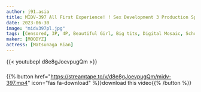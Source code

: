 ```yaml
---
author: j91.asia
title: MIDV-397 All First Experience! ! Sex Development 3 Production Special
date: 2023-06-30
image: "midv397pl.jpg"
tags: [Censored, 3P, 4P, Beautiful Girl, Big tits, Digital Mosaic, School Girls, Slut, Solowork]
maker: [MOODYZ]
actress: [Matsunaga Rian]
---
```



{{< youtubepl d8e8gJoevpugQm >}}
###

{{% button href="https://streamtape.to/v/d8e8gJoevpugQm/midv-397.mp4" icon="fas fa-download" %}}download this video{{% /button %}}

